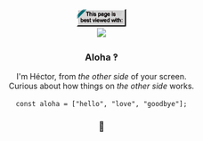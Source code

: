 <div align="center">
   
   <img src="badge1.gif"/>
   </br>
   <img src="https://github.com/user-attachments/assets/52ebcb3c-36cb-4724-b54a-cb88634af20b" width="117">
   <h3>Aloha ‽</h3>

   I'm Héctor, from _the other side_ of your screen.   
   Curious about how things on _the other side_ works.
   
   `const aloha = ["hello", "love", "goodbye"];`

   <h3>🖖</h3>
   
</div>


<!--

<img src="https://media.giphy.com/media/WUlplcMpOCEmTGBtBW/giphy.gif" alt="dev cat" width="113"> 

<div style="display: flex; flex-direction: row;">
  <a href="https://awesome-github-stats.azurewebsites.net/user-stats/stonkol?cardType=level&theme=github-dark&preferLogin=false&Ring=416CDD&Border=000000" style="margin-right: 10px;">
    <img src="https://awesome-github-stats.azurewebsites.net/user-stats/stonkol?cardType=level&theme=github-dark&preferLogin=false&Ring=416CDD&Border=000000" alt="My Awesome Stats" />
  </a>
</div>

</br>

<img src="https://github-contribution-stats.vercel.app/api/?username=stonkol" alt="Github Contribution Stats" width="330px" height="240px" />

<img src="https://github-readme-stats.vercel.app/api/top-langs/?username=stonkol&layout=donut" alt="Top Langs" />

<a href="https://github.com/anuraghazra/github-readme-stats">
<img src="https://github-readme-stats.vercel.app/api/top-langs/?username=anuraghazra&layout=donut" alt="Top Langs" />
</a>

<a href="https://github-contribution-stats.vercel.app/api/?username=stonkol"></a>

-->
